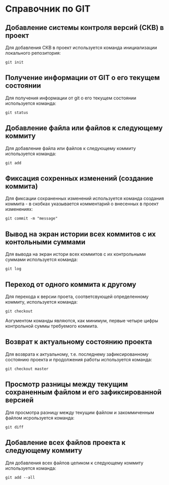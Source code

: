 # Справочник по GIT

## Добавление системы контроля версий (СКВ) в проект

Для добавления СКВ в проект используется команда инициализации локального репозитория:

```
git init
```
## Получение информации от GIT о его текущем состоянии

Для получения информации от git о его текущем состоянии используется команда:

```
git status
```
## Добавление файла или файлов к следующему коммиту

Для добавление файла или файлов к следующему коммиту используется команда:

```
git add
```
## Фиксация сохренных изменений (создание коммита)

Для фиксации сохраненных изменений используется команда создания коммита - в скобках указывается комментарий о внесенных в проект изменениях:

```
git commit -m "message"
```
## Вывод на экран истории всех коммитов с их контольными суммами

Для вывода на экран истори всех коммитов с их контрольными суммами используется команда:

```
git log
```
## Переход от  одного коммита к другому

Для перехода к версии проета, соответсвующей определенному коммиту, используется команда:

```
git checkout
```
Аогументом команды являются, как минимум, первые четыре цифры контрольной суммы требуемого коммита.

## Возврат к актуальному состоянию проекта

Для возврата к актуальному, т.е. последнему зафиксированному состоянию проекта и продолжения работы используется команда:

```
git checkout master
```
## Просмотр разницы между текущим сохраненным файлом и его зафиксированной версией

Для просмотра разницу между текущим файлом и закоммиченным файлом исрользуется команда:

```
git diff
```
## Добавление всех файлов проекта к следующему коммиту

Для добавления всех файлов целиком к следующему коммиту используется команда:

```
git add --all
```